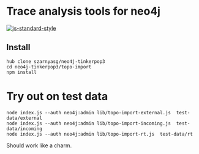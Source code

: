 # Trace analysis tools for neo4j

[![js-standard-style](https://img.shields.io/badge/code%20style-standard-brightgreen.svg)](http://standardjs.com/)


## Install
```
hub clone szarnyasg/neo4j-tinkerpop3
cd neo4j-tinkerpop3/topo-import
npm install
```

# Try out on test data
```
node index.js --auth neo4j:admin lib/topo-import-external.js  test-data/external
node index.js --auth neo4j:admin lib/topo-import-incoming.js  test-data/incoming
node index.js --auth neo4j:admin lib/topo-import-rt.js  test-data/rt
```

Should work like a charm.
